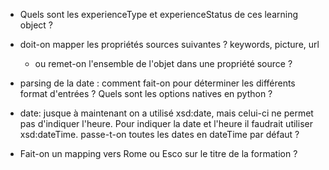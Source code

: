 
* Quels sont les experienceType et experienceStatus de ces learning object ? 

* doit-on mapper les propriétés sources suivantes ? keywords, picture, url
  - ou remet-on l'ensemble de l'objet dans une propriété source ? 

* parsing de la date : comment fait-on pour déterminer les différents format d'entrées ? Quels sont les options natives en python ? 
* date: jusque à maintenant on a utilisé xsd:date, mais celui-ci ne permet pas d'indiquer l'heure. Pour indiquer la date et l'heure il faudrait utiliser xsd:dateTime. passe-t-on toutes les dates en dateTime par défaut ? 

* Fait-on un mapping vers Rome ou Esco sur le titre de la formation ? 
